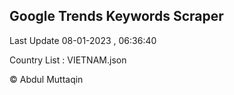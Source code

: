 

## Google Trends Keywords Scraper 
 
Last Update 08-01-2023 , 06:36:40

Country List :
VIETNAM.json



© Abdul Muttaqin 
